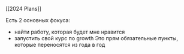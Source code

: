 [[2024 Plans]]

Есть 2 основных фокуса:
- найти работу, которая будет мне нравится
- запустить свой курс по growth
Это прям обязательные пункты, которые переносятся из года в год
